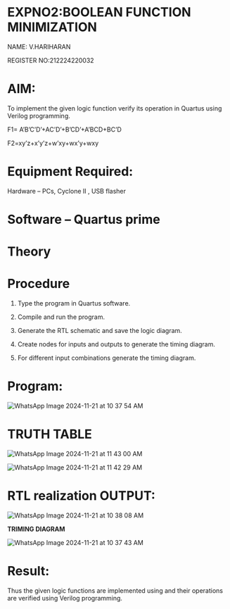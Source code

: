 # EXPNO2:BOOLEAN FUNCTION MINIMIZATION
NAME: V.HARIHARAN

REGISTER NO:212224220032
# AIM:

To implement the given logic function verify its operation in Quartus using Verilog programming.

F1= A’B’C’D’+AC’D’+B’CD’+A’BCD+BC’D 

F2=xy’z+x’y’z+w’xy+wx’y+wxy

# Equipment Required:

Hardware – PCs, Cyclone II , USB flasher

# Software – Quartus prime

# Theory


# Procedure

1.	Type the program in Quartus software.

2.	Compile and run the program.

3.	Generate the RTL schematic and save the logic diagram.

4.	Create nodes for inputs and outputs to generate the timing diagram.

5.	For different input combinations generate the timing diagram.


# Program:
![WhatsApp Image 2024-11-21 at 10 37 54 AM](https://github.com/user-attachments/assets/601332ef-2822-4ece-bf45-1be84ede5214)



# TRUTH TABLE
![WhatsApp Image 2024-11-21 at 11 43 00 AM](https://github.com/user-attachments/assets/1e03f16b-f980-4ee6-bad9-30f8821df28d)

![WhatsApp Image 2024-11-21 at 11 42 29 AM](https://github.com/user-attachments/assets/4f925ac0-2dfb-4f3b-8fbe-99ec8f8722c0)



# RTL realization OUTPUT:
![WhatsApp Image 2024-11-21 at 10 38 08 AM](https://github.com/user-attachments/assets/cc3d3e8f-ed96-4fac-ac53-e03bd65916b7)

**TRIMING DIAGRAM**

![WhatsApp Image 2024-11-21 at 10 37 43 AM](https://github.com/user-attachments/assets/eb4f7164-3e01-4c14-a93d-fe5a2019e3e8)



# Result:

Thus the given logic functions are implemented using and their operations are verified using Verilog programming.
